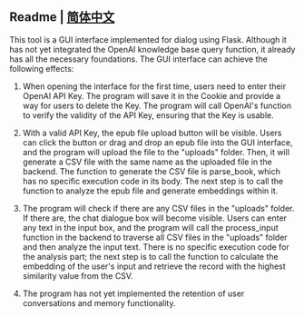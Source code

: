 ## Readme | [简体中文](https://github.com/waynia/Chat-GUI/blob/main/readme.zh-CN.md)

This tool is a GUI interface implemented for dialog using Flask. Although it has not yet integrated the OpenAI knowledge base query function, it already has all the necessary foundations. The GUI interface can achieve the following effects:

1. When opening the interface for the first time, users need to enter their OpenAI API Key. The program will save it in the Cookie and provide a way for users to delete the Key. The program will call OpenAI's function to verify the validity of the API Key, ensuring that the Key is usable.

2. With a valid API Key, the epub file upload button will be visible. Users can click the button or drag and drop an epub file into the GUI interface, and the program will upload the file to the "uploads" folder. Then, it will generate a CSV file with the same name as the uploaded file in the backend. The function to generate the CSV file is parse_book, which has no specific execution code in its body. The next step is to call the function to analyze the epub file and generate embeddings within it.

3. The program will check if there are any CSV files in the "uploads" folder. If there are, the chat dialogue box will become visible. Users can enter any text in the input box, and the program will call the process_input function in the backend to traverse all CSV files in the "uploads" folder and then analyze the input text. There is no specific execution code for the analysis part; the next step is to call the function to calculate the embedding of the user's input and retrieve the record with the highest similarity value from the CSV.

4. The program has not yet implemented the retention of user conversations and memory functionality.
